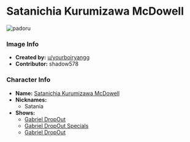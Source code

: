 # Satanichia Kurumizawa McDowell

![padoru](https://raw.githubusercontent.com/shadow578/Padoru-Padoru/master/Padoru/gabriel-dropout-satania.png "Satanichia Kurumizawa McDowell")

### Image Info
* **Created by:**    [u/yourboiryangg](https://www.reddit.com/r/Padoru/comments/dw7pkb/padoru_satania_gabriel_dropout/)
* **Contributor:**   shadow578

### Character Info
* **Name:**   [Satanichia Kurumizawa McDowell](https://myanimelist.net/character/143076)
* **Nicknames:**
  * Satania
* **Shows:**
  * [Gabriel DropOut](https://myanimelist.net/anime/33731/Gabriel_DropOut)
  * [Gabriel DropOut Specials](https://myanimelist.net/anime/34855/Gabriel_DropOut_Specials)
  * [Gabriel DropOut](https://myanimelist.net/manga/96526/Gabriel_DropOut)
